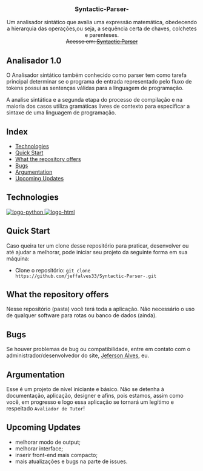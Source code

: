 <h3 align="center">Syntactic-Parser-</h3>

<p align="center">
    Um analisador sintático que avalia uma expressão matemática, obedecendo a hierarquia das operações,ou seja, a sequência certa de chaves, colchetes e parenteses.
    <br />
    <s>Acesse em: <a href="https://jeffalves33.github.io/Syntactic-Parser-/">Syntactic Parser</a></s>
</p>


## Analisador 1.0

O Analisador sintático também conhecido como parser tem como tarefa principal determinar se o programa de entrada representado pelo fluxo de tokens possui as sentenças válidas para a linguagem de programação.

A analise sintática e a segunda etapa do processo de compilação e na maioria dos casos utiliza gramáticas livres de contexto para especificar a sintaxe de uma linguagem de programação.

## Index

- [Technologies](#Technologies)
- [Quick Start](#Quick-Start)
- [What the repository offers](#What-the-repository-offers)
- [Bugs](#bugs)
- [Argumentation](#Argumentation)
- [Upcoming Updates](#Upcoming-Updates)


## Technologies

<div class="main">
    <a href="#">
      <img alt="logo-python" aling="center" src="https://img.shields.io/badge/Python-3776AB?style=for-the-badge&logo=python&logoColor=white">
    </a>
    <a href="#">
      <img alt="logo-html" aling="center" src="https://img.shields.io/badge/JavaScript-323330?style=for-the-badge&logo=javascript&logoColor=F7DF1E">
    </a>
</div>


## Quick Start

Caso queira ter um clone desse repositório para praticar, desenvolver ou até ajudar a melhorar, pode iniciar seu projeto da seguinte forma em sua máquina:

- Clone o repositório: `git clone https://github.com/jeffalves33/Syntactic-Parser-.git`


## What the repository offers

Nesse repositório (pasta) você terá toda a aplicação. Não necessário o uso de qualquer software para rotas ou banco de dados (ainda).


## Bugs

Se houver problemas de bug ou compatibilidade, entre em contato com o administrador/desenvolvedor do site, [Jeferson Alves](https://jeffalves33.github.io/jeffalves33/), eu.


## Argumentation

Esse é um projeto de nível iniciante e básico. Não se detenha à documentação, aplicação, designer e afins, pois estamos, assim como você, em progresso e logo essa aplicação se tornará um legítimo e respeitado `Avaliador de Tutor`!


## Upcoming Updates

* melhorar modo de output;
* melhorar interface;
* inserir front-end mais compacto;
* mais atualizações e bugs na parte de issues.
